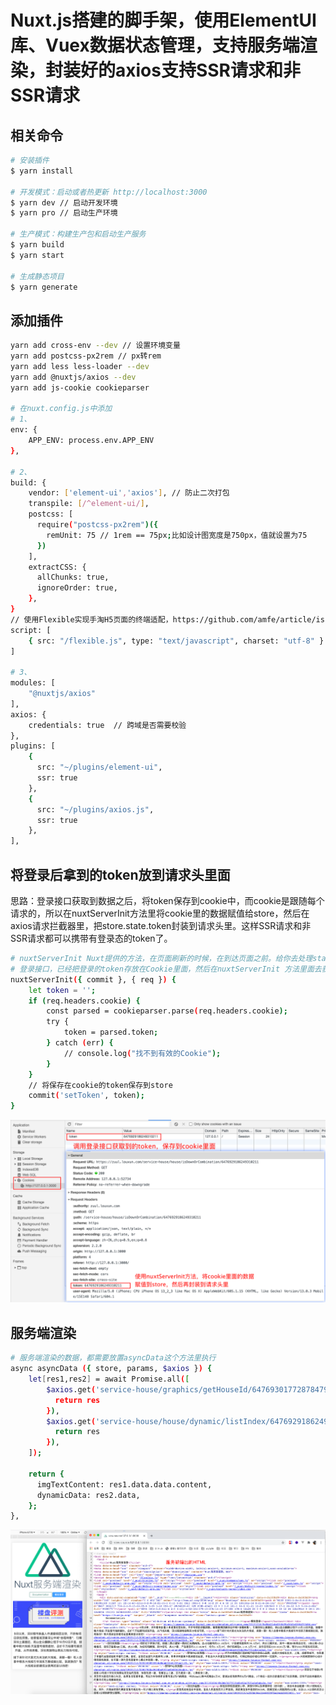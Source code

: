 # Nuxt.js搭建的脚手架，使用ElementUI库、Vuex数据状态管理，支持服务端渲染，封装好的axios支持SSR请求和非SSR请求

## 相关命令

```bash
# 安装插件
$ yarn install

# 开发模式：启动或者热更新 http://localhost:3000
$ yarn dev // 启动开发环境
$ yarn pro // 启动生产环境

# 生产模式：构建生产包和启动生产服务
$ yarn build
$ yarn start

# 生成静态项目
$ yarn generate
```

## 添加插件
```bash
yarn add cross-env --dev // 设置环境变量
yarn add postcss-px2rem // px转rem
yarn add less less-loader --dev
yarn add @nuxtjs/axios --dev
yarn add js-cookie cookieparser

# 在nuxt.config.js中添加
# 1、
env: {
    APP_ENV: process.env.APP_ENV
},

# 2、
build: {
    vendor: ['element-ui','axios'], // 防止二次打包
    transpile: [/^element-ui/],
    postcss: [
      require("postcss-px2rem")({
        remUnit: 75 // 1rem == 75px;比如设计图宽度是750px，值就设置为75
      })
    ],
    extractCSS: {
      allChunks: true,
      ignoreOrder: true,
    },
}
// 使用Flexible实现手淘H5页面的终端适配，https://github.com/amfe/article/issues/17
script: [
    { src: "/flexible.js", type: "text/javascript", charset: "utf-8" }
]

# 3、
modules: [
    "@nuxtjs/axios"
],
axios: {
    credentials: true  // 跨域是否需要校验
},
plugins: [
    {
      src: "~/plugins/element-ui",
      ssr: true
    },
    {
      src: "~/plugins/axios.js",
      ssr: true
    },
],
```

## 将登录后拿到的token放到请求头里面

思路：登录接口获取到数据之后，将token保存到cookie中，而cookie是跟随每个请求的，所以在nuxtServerInit方法里将cookie里的数据赋值给store，然后在axios请求拦截器里，把store.state.token封装到请求头里。这样SSR请求和非SSR请求都可以携带有登录态的token了。
```bash
# nuxtServerInit Nuxt提供的方法，在页面刷新的时候，在到达页面之前。给你去处理state数据方法。
# 登录接口，已经把登录的token存放在Cookie里面，然后在nuxtServerInit 方法里面去获取Cookie里面的数据赋值到state
nuxtServerInit({ commit }, { req }) {
    let token = '';
    if (req.headers.cookie) {
        const parsed = cookieparser.parse(req.headers.cookie);
        try {
            token = parsed.token;
        } catch (err) {
            // console.log("找不到有效的Cookie");
        }
    }
    // 将保存在cookie的token保存到store
    commit('setToken', token);
}
```
![image](https://github.com/panyefan/ssr_nuxt/blob/master/static/demo01.jpg)

## 服务端渲染
```bash
# 服务端渲染的数据，都需要放置asyncData这个方法里执行
async asyncData ({ store, params, $axios }) {
    let[res1,res2] = await Promise.all([
        $axios.get('service-house/graphics/getHouseId/6476930177287847939').then((res) => {
          return res
        }),
        $axios.get('service-house/house/dynamic/listIndex/6476929186249310211').then((res) => {
          return res
        }),
    ]);

    return {
      imgTextContent: res1.data.data.content,
      dynamicData: res2.data,
    };
},
```
![image](https://github.com/panyefan/ssr_nuxt/blob/master/static/demo02.jpg)